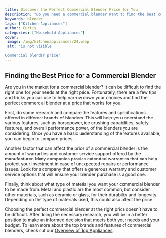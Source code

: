 ```yaml
---
title: Discover the Perfect Commercial Blender Price for You
description: "Do you need a commercial blender Want to find the best commercial blender price without breaking the bank This blog post gives you the ultimate guide to finding the perfect machine at the right price"
keywords: blender
tags: ["Kitchen Appliances"]
author: Curtis
categories: ["Household Appliances"]
cover: 
 image: /img/kitchenappliances/24.webp
 alt: 'is not visible

Commercial blender price'
---
```

## Finding the Best Price for a Commercial Blender

Are you in the market for a commercial blender? It can be difficult to find the right one for your needs at the right price. Fortunately, there are a few tips and tricks you can use to help narrow down your choices and find the perfect commercial blender at a price that works for you.

First, do some research and compare the features and specifications offered in different brands of blenders. This will help you understand the various features, such as horsepower, ice crushing capabilities, safety features, and overall performance power, of the blenders you are considering. Once you have a basic understanding of the features available, you can begin to compare prices.

Another factor that can affect the price of a commercial blender is the amount of warranties and customer service support offered by the manufacturer. Many companies provide extended warranties that can help protect your investment in case of unexpected repairs or performance issues. Look for a company that offers a generous warranty and customer service options that will ensure your blender purchase is a good one. 

Finally, think about what type of material you want your commercial blender to be made from. Metal and plastic are the most common, but consider other materials, such as ceramic or glass, for their durability and longevity. Depending on the type of materials used, this could also affect the price.

Choosing the perfect commercial blender at the right price doesn’t have to be difficult. After doing the necessary research, you will be in a better position to make an informed decision that meets both your needs and your budget. To learn more about the top brands and features of commercial blenders, check out our [Overview of Top Appliances](./pages/appliance-overview).
